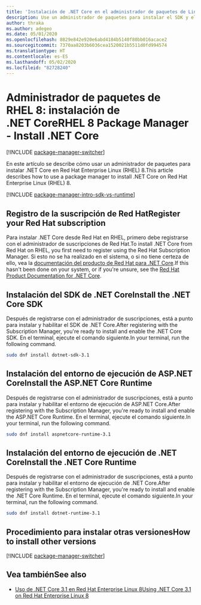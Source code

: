 ```yaml
---
title: 'Instalación de .NET Core en el administrador de paquetes de Linux RHEL 8: .NET Core'
description: Use un administrador de paquetes para instalar el SDK y el entorno de ejecución de .NET Core en RHEL 8.
author: thraka
ms.author: adegeo
ms.date: 05/01/2020
ms.openlocfilehash: 8829e842e920e6abd4184b5140f80bb016acace2
ms.sourcegitcommit: 7370aa8203b6036cea1520021b5511d0fd994574
ms.translationtype: HT
ms.contentlocale: es-ES
ms.lasthandoff: 05/02/2020
ms.locfileid: "82728240"
---
```

# <a name="rhel-8-package-manager---install-net-core"></a><span data-ttu-id="edff5-103">Administrador de paquetes de RHEL 8: instalación de .NET Core</span><span class="sxs-lookup"><span data-stu-id="edff5-103">RHEL 8 Package Manager - Install .NET Core</span></span>

[!INCLUDE [package-manager-switcher](includes/package-manager-switcher.md)]

<span data-ttu-id="edff5-104">En este artículo se describe cómo usar un administrador de paquetes para instalar .NET Core en Red Hat Enterprise Linux (RHEL) 8.</span><span class="sxs-lookup"><span data-stu-id="edff5-104">This article describes how to use a package manager to install .NET Core on Red Hat Enterprise Linux (RHEL) 8.</span></span>

[!INCLUDE [package-manager-intro-sdk-vs-runtime](includes/package-manager-intro-sdk-vs-runtime.md)]

## <a name="register-your-red-hat-subscription"></a><span data-ttu-id="edff5-105">Registro de la suscripción de Red Hat</span><span class="sxs-lookup"><span data-stu-id="edff5-105">Register your Red Hat subscription</span></span>

<span data-ttu-id="edff5-106">Para instalar .NET Core desde Red Hat en RHEL, primero debe registrarse con el administrador de suscripciones de Red Hat.</span><span class="sxs-lookup"><span data-stu-id="edff5-106">To install .NET Core from Red Hat on RHEL, you first need to register using the Red Hat Subscription Manager.</span></span> <span data-ttu-id="edff5-107">Si esto no se ha realizado en el sistema, o si no tiene certeza de ello, vea la [documentación del producto de Red Hat para .NET Core](https://access.redhat.com/documentation/net_core/).</span><span class="sxs-lookup"><span data-stu-id="edff5-107">If this hasn't been done on your system, or if you're unsure, see the [Red Hat Product Documentation for .NET Core](https://access.redhat.com/documentation/net_core/).</span></span>

## <a name="install-the-net-core-sdk"></a><span data-ttu-id="edff5-108">Instalación del SDK de .NET Core</span><span class="sxs-lookup"><span data-stu-id="edff5-108">Install the .NET Core SDK</span></span>

<span data-ttu-id="edff5-109">Después de registrarse con el administrador de suscripciones, está a punto para instalar y habilitar el SDK de .NET Core.</span><span class="sxs-lookup"><span data-stu-id="edff5-109">After registering with the Subscription Manager, you're ready to install and enable the .NET Core SDK.</span></span> <span data-ttu-id="edff5-110">En el terminal, ejecute el comando siguiente.</span><span class="sxs-lookup"><span data-stu-id="edff5-110">In your terminal, run the following command.</span></span>

```bash
sudo dnf install dotnet-sdk-3.1
```

## <a name="install-the-aspnet-core-runtime"></a><span data-ttu-id="edff5-111">Instalación del entorno de ejecución de ASP.NET Core</span><span class="sxs-lookup"><span data-stu-id="edff5-111">Install the ASP.NET Core Runtime</span></span>

<span data-ttu-id="edff5-112">Después de registrarse con el administrador de suscripciones, está a punto para instalar y habilitar el entorno de ejecución de ASP.NET Core.</span><span class="sxs-lookup"><span data-stu-id="edff5-112">After registering with the Subscription Manager, you're ready to install and enable the ASP.NET Core Runtime.</span></span> <span data-ttu-id="edff5-113">En el terminal, ejecute el comando siguiente.</span><span class="sxs-lookup"><span data-stu-id="edff5-113">In your terminal, run the following command.</span></span>

```bash
sudo dnf install aspnetcore-runtime-3.1
```

## <a name="install-the-net-core-runtime"></a><span data-ttu-id="edff5-114">Instalación del entorno de ejecución de .NET Core</span><span class="sxs-lookup"><span data-stu-id="edff5-114">Install the .NET Core Runtime</span></span>

<span data-ttu-id="edff5-115">Después de registrarse con el administrador de suscripciones, está a punto para instalar y habilitar el entorno de ejecución de .NET Core.</span><span class="sxs-lookup"><span data-stu-id="edff5-115">After registering with the Subscription Manager, you're ready to install and enable the .NET Core Runtime.</span></span> <span data-ttu-id="edff5-116">En el terminal, ejecute el comando siguiente.</span><span class="sxs-lookup"><span data-stu-id="edff5-116">In your terminal, run the following command.</span></span>

```bash
sudo dnf install dotnet-runtime-3.1
```

## <a name="how-to-install-other-versions"></a><span data-ttu-id="edff5-117">Procedimiento para instalar otras versiones</span><span class="sxs-lookup"><span data-stu-id="edff5-117">How to install other versions</span></span>

[!INCLUDE [package-manager-switcher](./includes/package-manager-heading-hack-pkgname.md)]

## <a name="see-also"></a><span data-ttu-id="edff5-118">Vea también</span><span class="sxs-lookup"><span data-stu-id="edff5-118">See also</span></span>

- [<span data-ttu-id="edff5-119">Uso de .NET Core 3.1 en Red Hat Enterprise Linux 8</span><span class="sxs-lookup"><span data-stu-id="edff5-119">Using .NET Core 3.1 on Red Hat Enterprise Linux 8</span></span>](https://access.redhat.com/documentation/en-us/red_hat_enterprise_linux/8/html/developing_.net_applications_in_rhel_8/index)
